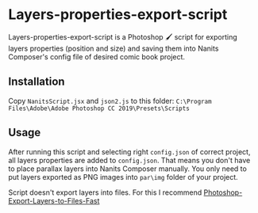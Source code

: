 # Layers-properties-export-script

Layers-properties-export-script is a Photoshop :paintbrush: script for exporting layers properties (position and size) and saving them into Nanits Composer's config file of desired comic book project.

## Installation
Copy `NanitsScript.jsx` and `json2.js` to this folder: `C:\Program Files\Adobe\Adobe Photoshop CC 2019\Presets\Scripts`

## Usage
After running this script and selecting right `config.json` of correct project, all layers properties are added to `config.json`. That means you don't have to place parallax layers into Nanits Composer manually. You only need to put layers exported as PNG images into `par\img` folder of your project. 

Script doesn't export layers into files. For this I recommend [Photoshop-Export-Layers-to-Files-Fast](https://github.com/hsw107/Photoshop-Export-Layers-to-Files-Fast)
